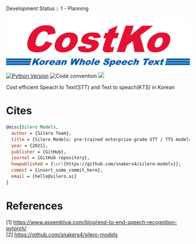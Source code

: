 Development Status :: 1 - Planning

![](https://github.com/DSDanielPark/CoST-Ko/blob/main/assets/imgs/costko_logo.png)
[![Python Version](https://img.shields.io/badge/python-3.6%2C3.7%2C3.8-black.svg)](code_of_conduct.md)
![Code convention](https://img.shields.io/badge/code%20convention-pep8-black)
![](https://img.shields.io/badge/linting-pylint-black)

<!--
<p align="center" height="200%">
    <img width="33%" src="https://github.com/DSDanielPark/CoST-Ko/blob/main/assets/imgs/costko_logo.png">
</p>
-->

Cost efficient Speach to Text(STT) and Text to speach(KTS) in Korean


# Cites
```BibTex
@misc{Silero Models,
  author = {Silero Team},
  title = {Silero Models: pre-trained enterprise-grade STT / TTS models and benchmarks},
  year = {2021},
  publisher = {GitHub},
  journal = {GitHub repository},
  howpublished = {\url{https://github.com/snakers4/silero-models}},
  commit = {insert_some_commit_here},
  email = {hello@silero.ai}
}
```


# References
[1] https://www.assemblyai.com/blog/end-to-end-speech-recognition-pytorch/ <Br>
[2] https://github.com/snakers4/silero-models
